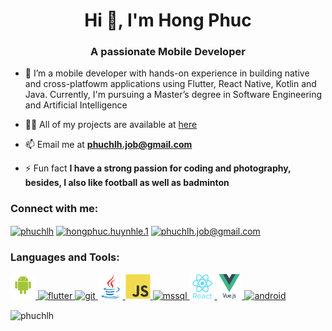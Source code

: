 <h1 align="center">Hi 👋, I'm Hong Phuc</h1>
<h3 align="center">A passionate Mobile Developer</h3>

- 🌱  I’m a mobile developer with hands-on experience in building native and cross-platfowm applications using Flutter, React Native, Kotlin and Java. Currently, I'm pursuing a Master’s degree in Software Engineering and Artificial Intelligence 

- 👨‍💻 All of my projects are available at [here](https://github.com/phuchlh?tab=repositories)

- 📫 Email me at **phuchlh.job@gmail.com**

- ⚡ Fun fact **I have a strong passion for coding and photography, besides, I also like football as well as badminton**

<h3 align="left">Connect with me:</h3>
<p align="left">
<a href="https://linkedin.com/in/phuchlh" target="blank"><img align="center" src="https://raw.githubusercontent.com/rahuldkjain/github-profile-readme-generator/master/src/images/icons/Social/linked-in-alt.svg" alt="phuchlh" height="30" width="40" /></a>
<a href="https://fb.com/hongphuc.huynhle.1" target="blank"><img align="center" src="https://raw.githubusercontent.com/rahuldkjain/github-profile-readme-generator/master/src/images/icons/Social/facebook.svg" alt="hongphuc.huynhle.1" height="30" width="40" /></a>
<a href="mailto:phuchlh.job@gmail.com" target="blank"><img align="center" src="https://www.svgrepo.com/show/223047/gmail.svg" alt="phuchlh.job@gmail.com" height="30" width="40" /></a>
</p>

<h3 align="left">Languages and Tools:</h3>
<p align="left"> <a href="https://developer.android.com" target="_blank" rel="noreferrer"> <img src="https://raw.githubusercontent.com/devicons/devicon/master/icons/android/android-original-wordmark.svg" alt="android" width="40" height="40"/> </a> <a href="https://flutter.dev" target="_blank" rel="noreferrer"> <img src="https://www.vectorlogo.zone/logos/flutterio/flutterio-icon.svg" alt="flutter" width="40" height="40"/> </a> <a href="https://git-scm.com/" target="_blank" rel="noreferrer"> <img src="https://www.vectorlogo.zone/logos/git-scm/git-scm-icon.svg" alt="git" width="40" height="40"/> </a> <a href="https://www.java.com" target="_blank" rel="noreferrer"> <img src="https://raw.githubusercontent.com/devicons/devicon/master/icons/java/java-original.svg" alt="java" width="40" height="40"/> </a> <a href="https://developer.mozilla.org/en-US/docs/Web/JavaScript" target="_blank" rel="noreferrer"> <img src="https://raw.githubusercontent.com/devicons/devicon/master/icons/javascript/javascript-original.svg" alt="javascript" width="40" height="40"/> </a> <a href="https://www.microsoft.com/en-us/sql-server" target="_blank" rel="noreferrer"> <img src="https://www.svgrepo.com/show/303229/microsoft-sql-server-logo.svg" alt="mssql" width="40" height="40"/> </a> <a href="https://reactjs.org/" target="_blank" rel="noreferrer"> <img src="https://raw.githubusercontent.com/devicons/devicon/master/icons/react/react-original-wordmark.svg" alt="react" width="40" height="40"/> </a> <a href="https://vuejs.org/" target="_blank" rel="noreferrer"> <img src="https://raw.githubusercontent.com/devicons/devicon/master/icons/vuejs/vuejs-original-wordmark.svg" alt="vuejs" width="40" height="40"/> </a> <a href="https://code.visualstudio.com/" target="_blank" rel="noreferrer"> <img src="https://www.svgrepo.com/show/452129/vs-code.svg" alt="android" width="40" height="40"/> </a> </p>

<p><img align="center" src="https://github-readme-stats.vercel.app/api/top-langs?username=phuchlh&show_icons=true&locale=en&layout=compact" alt="phuchlh" /></p>
